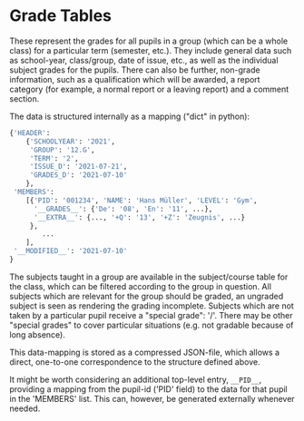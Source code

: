 # Grade Tables

These represent the grades for all pupils in a group (which can be a whole class) for a particular term (semester, etc.). They include general data such as school-year, class/group, date of issue, etc., as well as the individual subject grades for the pupils. There can also be further, non-grade information, such as a qualification which will be awarded, a report category (for example, a normal report or a leaving report) and a comment section.

The data is structured internally as a mapping ("dict" in python):

```python
{'HEADER':
 	{'SCHOOLYEAR': '2021',
     'GROUP': '12.G',
     'TERM': '2',
     'ISSUE_D': '2021-07-21',
     'GRADES_D': '2021-07-10'
    },
 'MEMBERS':
 	[{'PID': '001234', 'NAME': 'Hans Müller', 'LEVEL': 'Gym',
      '__GRADES__': {'De': '08', 'En': '11', ...},
      '__EXTRA__': {..., '+Q': '13', '+Z': 'Zeugnis', ...}
     },
        ...
    ],
 '__MODIFIED__': '2021-07-10'
}
```

The subjects taught in a group are available in the subject/course table for the class, which can be filtered according to the group in question. All subjects which are relevant for the group should be graded, an ungraded subject is seen as rendering the grading incomplete. Subjects which are not taken by a particular pupil receive a "special grade": '/'. There may be other "special grades" to cover particular situations (e.g. not gradable because of long absence).

This data-mapping is stored as a compressed JSON-file, which allows a direct, one-to-one correspondence to the structure defined above.

It might be worth considering an additional top-level entry, `__PID__`, providing a mapping from the pupil-id ('PID' field) to the data for that pupil in the  'MEMBERS' list. This can, however, be generated externally whenever needed.

